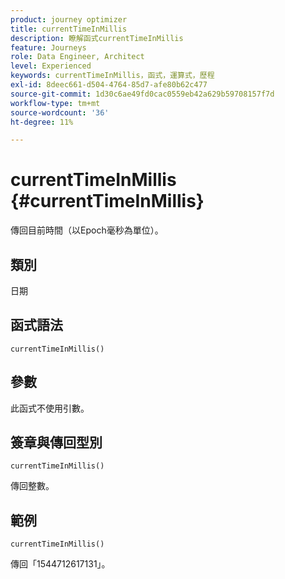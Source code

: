 ```yaml
---
product: journey optimizer
title: currentTimeInMillis
description: 瞭解函式currentTimeInMillis
feature: Journeys
role: Data Engineer, Architect
level: Experienced
keywords: currentTimeInMillis，函式，運算式，歷程
exl-id: 8deec661-d504-4764-85d7-afe80b62c477
source-git-commit: 1d30c6ae49fd0cac0559eb42a629b59708157f7d
workflow-type: tm+mt
source-wordcount: '36'
ht-degree: 11%

---
```


# currentTimeInMillis {#currentTimeInMillis}

傳回目前時間（以Epoch毫秒為單位）。

## 類別

日期

## 函式語法

`currentTimeInMillis()`

## 參數

此函式不使用引數。

## 簽章與傳回型別

`currentTimeInMillis()`

傳回整數。

## 範例

`currentTimeInMillis()`

傳回「1544712617131」。
